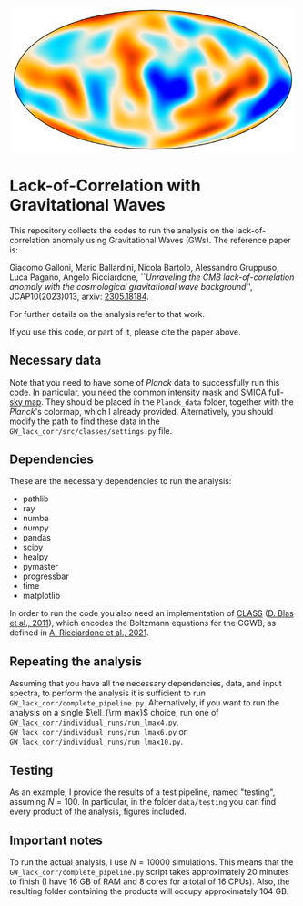 <p align="center">
  <img src="https://github.com/ggalloni/lack_of_correlation_with_GWs/blob/main/lack_logo2.png" width="500">
</p>

# Lack-of-Correlation with Gravitational Waves

This repository collects the codes to run the analysis on the lack-of-correlation anomaly using Gravitational Waves (GWs). 
The reference paper is:

Giacomo Galloni, Mario Ballardini, Nicola Bartolo, Alessandro Gruppuso, Luca Pagano, Angelo Ricciardone, ``_Unraveling the CMB lack-of-correlation anomaly with the cosmological gravitational wave background_'', JCAP10(2023)013, arxiv: [2305.18184](https://arxiv.org/abs/2305.18184).

For further details on the analysis refer to that work.

If you use this code, or part of it, please cite the paper above.

## Necessary data

Note that you need to have some of _Planck_ data to successfully run this code. In particular, you need the [common intensity mask](http://pla.esac.esa.int/pla/\#maps) and [SMICA full-sky map](http://pla.esac.esa.int/pla/\#maps). They should be placed in the `Planck_data` folder, together with the _Planck_'s colormap, which I already provided. Alternatively, you should modify the path to find these data in the `GW_lack_corr/src/classes/settings.py` file.

## Dependencies

These are the necessary dependencies to run the analysis:
* pathlib
* ray
* numba
* numpy
* pandas
* scipy
* healpy
* pymaster
* progressbar
* time
* matplotlib

In order to run the code you also need an implementation of [CLASS](https://github.com/lesgourg/class_public) ([D. Blas et al., 2011](http://arxiv.org/abs/1104.2933)), which encodes the Boltzmann equations for the CGWB, as defined in [A. Ricciardone et al., 2021](https://arxiv.org/pdf/2106.02591.pdf).

## Repeating the analysis

Assuming that you have all the necessary dependencies, data, and input spectra, to perform the analysis it is sufficient to run `GW_lack_corr/complete_pipeline.py`. Alternatively, if you want to run the analysis on a single $\ell_{\rm max}$ choice, run one of `GW_lack_corr/individual_runs/run_lmax4.py`, `GW_lack_corr/individual_runs/run_lmax6.py` or `GW_lack_corr/individual_runs/run_lmax10.py`.

## Testing

As an example, I provide the results of a test pipeline, named "testing", assuming $N=100$. In particular, in the folder `data/testing` you can find every product of the analysis, figures included.

## Important notes

To run the actual analysis, I use $N=10000$ simulations. This means that the `GW_lack_corr/complete_pipeline.py` script takes approximately 20 minutes to finish (I have 16 GB of RAM and 8 cores for a total of 16 CPUs). Also, the resulting folder containing the products will occupy approximately 104 GB.

